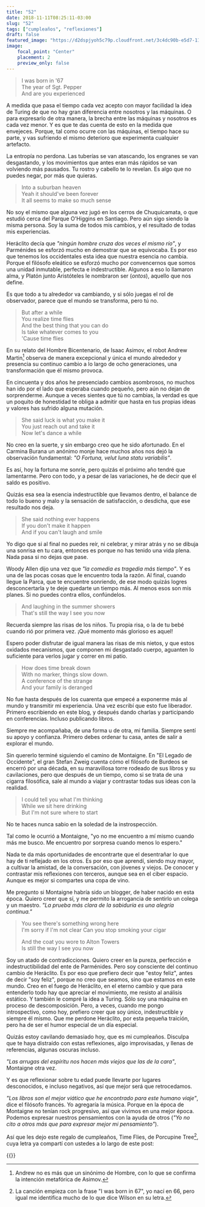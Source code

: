 ```yaml
---
title: "52"
date: 2018-11-11T08:25:11-03:00
slug: "52"
tags: ["cumpleaños", "reflexiones"]
draft: false
featured_image: "https://d2dspjyoh5c79p.cloudfront.net/3c4dc90b-e5d7-11e8-a030-2b5831f8ecb5-aa9f18b7"
image:
    focal_point: "Center"
    placement: 2
    preview_only: false
---
```


> I was born in '67\
> The year of Sgt. Pepper\
> And are you experienced


A medida que pasa el tiempo cada vez acepto con mayor facilidad la idea
de Turing de que no hay gran diferencia entre nosotros y las máquinas. O
para expresarlo de otra manera, la brecha entre las máquinas y nosotros
es cada vez menor. Y es que te das cuenta de esto en la medida que
envejeces. Porque, tal como ocurre con las máquinas, el tiempo hace su
parte, y vas sufriendo el mismo deterioro que experimenta cualquier
artefacto. 


La entropía no perdona. Las tuberías se van atascando, los engranes se
van desgastando, y los movimientos que antes eran más rápidos se van
volviendo más pausados. Tu rostro y cabello te lo revelan. Es algo que
no puedes negar, por más que quieras.

> Into a suburban heaven\
> Yeah it should\'ve been forever\
> It all seems to make so much sense

No soy el mismo que alguna vez jugó en los cerros de Chuquicamata, o
que estudió cerca del Parque O'Higgins en Santiago. Pero aún sigo siendo
la misma persona. Soy la suma de todos mis cambios, y el resultado de
todas mis experiencias.


Heráclito decía que *"ningún hombre cruza dos veces el mismo río"*, y
Parménides se esforzó mucho en demostrar que se equivocaba. Es por eso
que tenemos los occidentales esta idea que nuestra esencia no cambia.
Porque el filósofo eleático se esforzó mucho por convencernos que somos
una unidad inmutable, perfecta e indestructible. Algunos a eso lo
llamaron alma, y Platón junto Aristóteles le nombraron ser (*ontos*),
aquello que nos define.

Es que todo a tu alrededor va cambiando, y si sólo juegas el rol de
observador, parece que el mundo se transforma, pero tú
no.

> But after a while\
> You realize time flies\
> And the best thing that you can do\
> Is take whatever comes to you\
> 'Cause time flies

En su relato del Hombre Bicentenario, de Isaac Asimov, el robot Andrew
Martin[^1] observa de manera excepcional y única el mundo alrededor y
presencia su continuo cambio a lo largo de ocho generaciones, una
transformación que él mismo provoca.

En cincuenta y dos años he presenciado cambios asombrosos, no muchos han
ido por el lado que esperaba cuando pequeño, pero aún no dejan de
sorprenderme. Aunque a veces sientes que tú no cambias, la verdad es que
un poquito de honestidad te obliga a admitir que hasta en tus propias
ideas y valores has sufrido alguna mutación.


> She said luck is what you make it\
> You just reach out and take it\
> Now let's dance a while

No creo en la suerte, y sin embargo creo que he sido afortunado. En el
Carmina Burana un anónimo monje hace muchos años nos dejó la observación
fundamental: *"O Fortuna, velut luna statu variabilis"*.

Es así, hoy la fortuna me sonríe, pero quizás el próximo año tendré que
lamentarme. Pero con todo, y a pesar de las variaciones, he de decir que
el saldo es positivo.

Quizás esa sea la esencia indestructible que llevamos dentro, el balance
de todo lo bueno y malo y la sensación de satisfacción, o desdicha, que
ese resultado nos deja.

> She said nothing ever happens\
> If you don\'t make it happen\
> And if you can\'t laugh and smile

Yo digo que si al final no puedes reír, ni celebrar, y mirar atrás y no
se dibuja una sonrisa en tu cara, entonces es porque no has tenido una
vida plena. Nada pasa si no dejas que pase.


Woody Allen dijo una vez que *"la comedia es tragedia más tiempo"*. Y
es una de las pocas cosas que le encuentro toda la razón. Al final,
cuando llegue la Parca, que te encuentre sonriendo, de ese modo quizás
logres desconcertarla y te deje quedarte un tiempo más. Al menos esos
son mis planes. Si no puedes contra ellos,
confúndelos.

> And laughing in the summer showers\
> That's still the way I see you now


Recuerda siempre las risas de los niños. Tu propia risa, o la de tu bebé
cuando rió por primera vez. ¡Qué momento más glorioso es aquel! 


Espero poder disfrutar de igual manera las risas de mis nietos, y que
estos oxidados mecanismos, que componen mi desgastado cuerpo, aguanten
lo suficiente para verlos jugar y correr en mi patio.

> How does time break down\
> With no marker, things slow down.\
> A conference of the strange\
> And your family is deranged

No fue hasta después de los cuarenta que empecé a exponerme más al mundo
y transmitir mi experiencia. Una vez escribí que esto fue liberador.
Primero escribiendo en este blog, y después dando charlas y participando
en conferencias. Incluso publicando libros.


Siempre me acompañaba, de una forma u de otra, mi familia. Siempre sentí
su apoyo y confianza. Primero debes ordenar tu casa, antes de salir a
explorar el mundo. 

Sin quererlo terminé siguiendo el camino de Montaigne. En "El Legado de
Occidente", el gran Stefan Zweig cuenta cómo el filósofo de Burdeos se
encerró por una década, en su maravillosa torre rodeado de sus libros y
su cavilaciones, pero que después de un tiempo, como si se trata de una
cigarra filosófica, sale al mundo a viajar y contrastar todas sus ideas
con la realidad.

> I could tell you what I'm thinking\
> While we sit here drinking\
> But I'm not sure where to start

No te haces nunca sabio en la soledad de la instrospección.

Tal como le ocurrió a Montaigne, "yo no me encuentro a mí mismo cuando
más me busco. Me encuentro por sorpresa cuando menos lo espero."

Nada te da más oportunidades de encontrarte que el desentrañar lo que
hay de ti reflejado en los otros. Es por eso que aprendí, siendo muy
mayor, a cultivar la amistad, de la conversación, con jóvenes y viejos.
De conocer y contrastar mis reflexiones con terceros, aunque sea en el
ciber espacio. Aunque es mejor si compartes una copa de
vino.

Me pregunto si Montaigne habría sido un blogger, de haber nacido en esta
época. Quiero creer que sí, y me permito la arrogancia de sentirlo un
colega y un maestro. *"La prueba más clara de la sabiduría es una
alegría continua."*

> You see there's something wrong here\
> I'm sorry if I'm not clear
> Can you stop smoking your cigar
>
> And the coat you wore to Alton Towers\
> Is still the way I see you now

Soy un atado de contradicciones. Quiero creer en la pureza, perfección e
indestructibilidad del ente de Parménides. Pero soy consciente del
continuo cambio de Heráclito. Es por eso que prefiero decir que "estoy
feliz", antes de decir "soy feliz", porque no creo que seamos, sino
que estamos en este mundo. Creo en el fuego de Heráclito, en el eterno
cambio y que para entenderlo todo hay que apreciar el movimiento, me
resisto al análisis estático. Y también le compré la idea a Turing. Sólo
soy una máquina en proceso de descomposición. Pero, a veces, cuando me
pongo introspectivo, como hoy, prefiero creer que soy único,
indestructible y siempre él mismo. Que me perdone Heráclito, por esta
pequeña traición, pero ha de ser el humor especial de un día especial.

Quizás estoy cavilando demasiado hoy, que es mi cumpleaños. Disculpa que
te haya distraído con estas reflexiones, algo improvisadas, y llenas de
referencias, algunas oscuras incluso.

*"Las arrugas del espíritu nos hacen más viejos que las de la cara"*,
Montaigne otra vez.

Y es que reflexionar sobre tu edad puede llevarte por lugares
desconocidos, e incluso negativos, así que mejor será que retrocedamos.

*"Los libros son el mejor viático que he encontrado para este humano
viaje"*, dice el filósofo francés. Yo agregaría la música. Porque en la
época de Montaigne no tenían rock progresivo, así que vivimos en una
mejor época. Podemos expresar nuestros pensamientos con la ayuda de
otros (*"Yo no cito a otros más que para expresar mejor mi
pensamiento"*).

Así que les dejo este regalo de cumpleaños, Time Flies, de Porcupine
Tree[^2], cuya letra ya compartí con ustedes a lo largo de este post:

{{<youtube JTEWlSTQ1RI>}}


[^1]: Andrew no es más que un sinónimo de Hombre, con lo que se confirma
la intención metafórica de Asimov.

[^2]: La canción empieza con la frase "I was born in 67", yo nací en
66, pero igual me identifica mucho de lo que dice Wilson en su letra.

